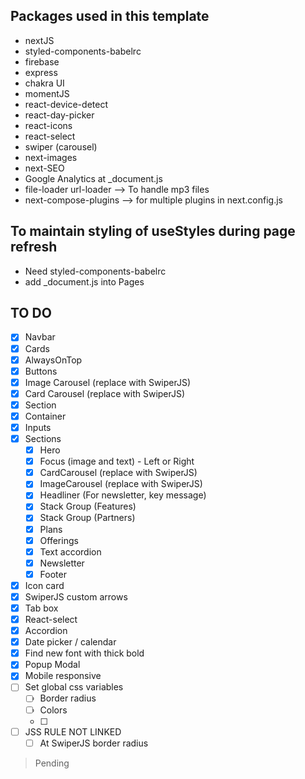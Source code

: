 ## Packages used in this template

- nextJS
- styled-components-babelrc
- firebase
- express
- chakra UI
- momentJS
- react-device-detect
- react-day-picker
- react-icons
- react-select
- swiper (carousel)
- next-images
- next-SEO
- Google Analytics at \_document.js
- file-loader url-loader --> To handle mp3 files
- next-compose-plugins --> for multiple plugins in next.config.js

## To maintain styling of useStyles during page refresh

- Need styled-components-babelrc
- add \_document.js into Pages

## TO DO

- [x] Navbar
- [x] Cards
- [x] AlwaysOnTop
- [x] Buttons
- [x] Image Carousel (replace with SwiperJS)
- [x] Card Carousel (replace with SwiperJS)
- [x] Section
- [x] Container
- [x] Inputs
- [x] Sections
  - [x] Hero
  - [x] Focus (image and text) - Left or Right
  - [x] CardCarousel (replace with SwiperJS)
  - [x] ImageCarousel (replace with SwiperJS)
  - [x] Headliner (For newsletter, key message)
  - [x] Stack Group (Features)
  - [x] Stack Group (Partners)
  - [x] Plans
  - [x] Offerings
  - [x] Text accordion
  - [x] Newsletter
  - [x] Footer
- [x] Icon card
- [x] SwiperJS custom arrows
- [x] Tab box
- [x] React-select
- [x] Accordion
- [x] Date picker / calendar
- [x] Find new font with thick bold
- [x] Popup Modal
- [x] Mobile responsive
- [ ] Set global css variables
  - [ ] Border radius
  - [ ] Colors
  - [ ]
- [ ] JSS RULE NOT LINKED
  - [ ] At SwiperJS border radius

> Pending
